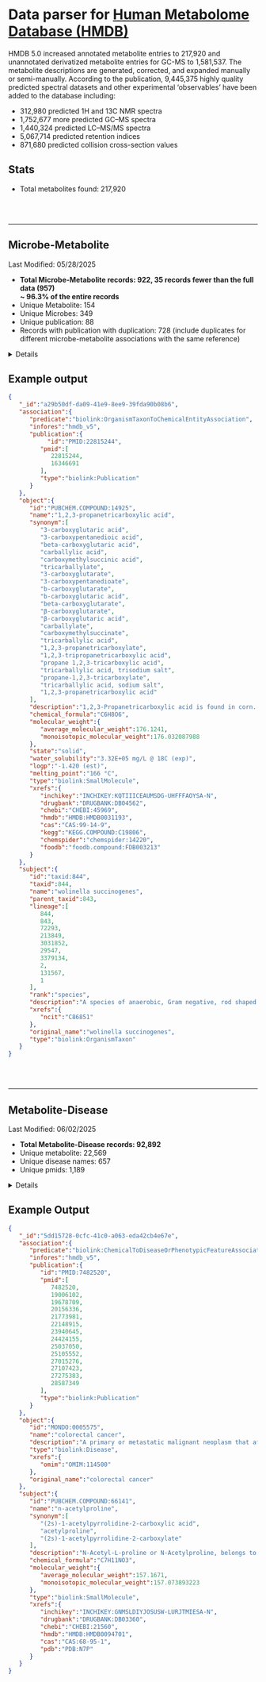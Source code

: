 # Data parser for [Human Metabolome Database (HMDB)]("https://www.hmdb.ca/")

HMDB 5.0 increased annotated metabolite entries to 217,920 and unannotated derivatized metabolite entries for GC-MS to 1,581,537.
The metabolite descriptions are generated, corrected, and expanded manually or semi-manually.
According to the publication, 9,445,375 highly quality predicted spectral datasets and other experimental ‘observables’ have been added to the database including:
- 312,980 predicted 1H and 13C NMR spectra
- 1,752,677 more predicted GC–MS spectra
- 1,440,324 predicted LC–MS/MS spectra
- 5,067,714 predicted retention indices
- 871,680 predicted collision cross-section values

## Stats
- Total metabolites found: 217,920

<br><br>
***

## Microbe-Metabolite
Last Modified: 05/28/2025
- **Total Microbe-Metabolite records: 922, 35 records fewer than the full data (957)** <br>
**~ 96.3% of the entire records** <br>
- Unique Metabolite: 154
- Unique Microbes: 349
- Unique publication: 88
- Records with publication with duplication: 728 (include duplicates for different microbe-metabolite associations with the same reference)

<details>
<summary>Details</summary>

### Taxon (subject)
- Total unique microbes in HMDB v5: 387
- ETE3 mapped unique microbes: 335
- No hit names after ETE3 mapping: 52
- Entrez mapped unique microbes: 3
- No hit names after ETE3 and Entrez mapping: 49
- text2term mapped unique microbes: 23
- text2term mapped unique microbes are wrong: 8
- text2term manually overrides microbes: 7
- text2term manually deleted microbe: 1
- text2term final mapped unique microbes: 22
- No hit names after ETE3, Entrez, and text2term: 27
- Manually mapped taxon names: 25
- Total mapped microbes: 360 (360/387 = ~93%)
**Due to manual mapping, some taxon names were broadened from strain level to species level, resulting in 24 duplicates. After removing these, the total number of unique microbes is 360.*
- Unique microbes used for getting taxon info via biothings: 360
- NCIT mapped descriptions: 141 (54 are species, 74 are genus, 13 are taxon groups, and other ranks)
- Microbial **description** in records (with duplications): 646
- Unique microbial **description** in records: 135

```json
{
   "genus":842,
   "species":626,
   "phylum":12,
   "family":12,
   "subspecies":6,
   "no rank":3,
   "kingdom":2,
   "class":2,
   "order":1
}
```

### Metabolite (object)
- Metabolite **description** in records (with duplications): 922
- Unique metabolite **description** in records: 154

```json
{"PUBCHEM.COMPOUND": 911, "INCHIKEY": 11}
```

### Publication (association)
```json
{"PMID": 645, "JournalArticle (url)": 81, "doi": 2} 
```
</details>

## Example output
```json
{
   "_id":"a29b50df-da09-41e9-8ee9-39fda90b08b6",
   "association":{
      "predicate":"biolink:OrganismTaxonToChemicalEntityAssociation",
      "infores":"hmdb_v5",
      "publication":{
	       "id":"PMID:22815244",
         "pmid":[
            22815244,
            16346691
         ],
         "type":"biolink:Publication"
      }
   },
   "object":{
      "id":"PUBCHEM.COMPOUND:14925",
      "name":"1,2,3-propanetricarboxylic acid",
      "synonym":[
         "3-carboxyglutaric acid",
         "3-carboxypentanedioic acid",
         "beta-carboxyglutaric acid",
         "carballylic acid",
         "carboxymethylsuccinic acid",
         "tricarballylate",
         "3-carboxyglutarate",
         "3-carboxypentanedioate",
         "b-carboxyglutarate",
         "b-carboxyglutaric acid",
         "beta-carboxyglutarate",
         "β-carboxyglutarate",
         "β-carboxyglutaric acid",
         "carballylate",
         "carboxymethylsuccinate",
         "tricarballylic acid",
         "1,2,3-propanetricarboxylate",
         "1,2,3-tripropanetricarboxylic acid",
         "propane 1,2,3-tricarboxylic acid",
         "tricarballylic acid, trisodium salt",
         "propane-1,2,3-tricarboxylate",
         "tricarballylic acid, sodium salt",
         "1,2,3-propanetricarboxylic acid"
      ],
      "description":"1,2,3-Propanetricarboxylic acid is found in corn. 1,2,3-Propanetricarboxylic acid is isolated from plants e.g. sugarbeet sap, sap of Acer saccharinum (maple syrup). Propane-1,2,3-tricarboxylic acid, also known as tricarballylic acid, carballylic acid, and beta-carboxyglutaric acid, is a tricarboxylic acid that has three carboxylic acid functional groups. The compound is an inhibitor of the enzyme aconitase and interferes with the Krebs cycle. 1,2,3-Propanetricarboxylic acid can be produced by Bacteroides, Butyrivibrio, Megasphaera, Wolinella and fungi Nectriaceae (PMID:22815244; PMID:16346691). It is also associated with Fumonisins. Fumonisins are fungal toxins produced by Fusarium verticilloides. Detection of this compound indicates presence of fumonisins in gastrointestinal tract. Corn intake or corn contaminated with fumonisins can lead to increased levels of tricarballylic acid (PMID:22815244).",
      "chemical_formula":"C6H8O6",
      "molecular_weight":{
         "average_molecular_weight":176.1241,
         "monoisotopic_molecular_weight":176.032087988
      },
      "state":"solid",
      "water_solubility":"3.32E+05 mg/L @ 18C (exp)",
      "logp":"-1.420 (est)",
      "melting_point":"166 °C",
      "type":"biolink:SmallMolecule",
      "xrefs":{
         "inchikey":"INCHIKEY:KQTIIICEAUMSDG-UHFFFAOYSA-N",
         "drugbank":"DRUGBANK:DB04562",
         "chebi":"CHEBI:45969",
         "hmdb":"HMDB:HMDB0031193",
         "cas":"CAS:99-14-9",
         "kegg":"KEGG.COMPOUND:C19806",
         "chemspider":"chemspider:14220",
         "foodb":"foodb.compound:FDB003213"
      }
   },
   "subject":{
      "id":"taxid:844",
      "taxid":844,
      "name":"wolinella succinogenes",
      "parent_taxid":843,
      "lineage":[
         844,
         843,
         72293,
         213849,
         3031852,
         29547,
         3379134,
         2,
         131567,
         1
      ],
      "rank":"species",
      "description":"A species of anaerobic, Gram negative, rod shaped bacteria assigned to the phylum Proteobacteria. This species is motile, oxidase positive, peroxidase and urease negative and cannot metabolize carbohydrates. W. succinogenes is a commensal organism of the gastrointestinal tract and may be an emerging pathogen. [NCIT]",
      "xrefs":{
         "ncit":"C86851"
      },
      "original_name":"wolinella succinogenes",
      "type":"biolink:OrganismTaxon"
   }
}
```

<br><br>
***

## Metabolite-Disease
Last Modified: 06/02/2025
- **Total Metabolite-Disease records: 92,892**
- Unique metabolite: 22,569
- Unique disease names: 657
- Unique pmids: 1,189

<details>
<summary>Details</summary>

### Metabolite (subject)
- `description`: 92,892

- `id` count
```json
{"PUBCHEM.COMPOUND":82580, "INCHIKEY":10312}
```

- `id xrefs` count
```json
{
   "HMDB":92892,
   "foodb.compound":89356,
   "INCHIKEY":82580,
   "CHEBI":70601,
   "CAS":69634,
   "chemspider":66317,
   "KEGG.COMPOUND":65692,
   "VMH":58656,
   "DRUGBANK":47304,
   "BIGG.METABOLITE":46086,
   "PDB":1936,
   "KEGG.DRUG":1
}
```

- metabolite `property` count
```json
{
   "synonym":92768,
   "description":92892,
   "molecular_weight":92842,
   "state":92166,
   "water_solubility":52177,
   "logp":44438,
   "melting_point":62739
}
```

### Disease (object)

- Mapped disease names to identifiers: 650 (total is 657)
- Unique disease name with OMIM ids: 402
- Unique diseases do not have identifiers: 255
- Disease with description: 73,925

- BT mapped: 135 (120 no hit)
```ruby
92 input query terms found dup hits
120 input query terms found no hit
```

- text2term mapped using MONDO ontology: 165 (90)
```json
{"MONDO": 146, "HP": 14, "GO": 3, "ECTO": 2}
```

- text2term mapped using EFO ontology: 167 (88) → did not use this mapping
 
- UMLS mapped: 47
- Manual mapped: 36
- HMDB mapped with OMIM: 402
- Total mapped unique diseases: 650 (165 + 47 + 36 + 402)
- Removed disease names: 7 
```ruby
['thymidine treatment', 'sodium nitrate consumption', 'tetrahydrofuran exposure', 'anephric patients', 'supradiaphragmatic malignancy', 'pregnene hydroxylation deficiency', 'eucalyptol exposure']
```

- Disease `id` count:
```json
{
   "MONDO":85078,
   "UMLS":4427,
   "OMIM":1749,
   "GO":1118,
   "HP":473,
   "ECTO":47
}
```

- Disease `id xrefs` count:
```json
{
   "OMIM":66032,
   "MONDO":18203,
   "UMLS":352,
   "HP":258
}
```
</details>

## Example Output

```json
{
   "_id":"5dd15728-0cfc-41c0-a063-eda42cb4e67e",
   "association":{
      "predicate":"biolink:ChemicalToDiseaseOrPhenotypicFeatureAssociation",
      "infores":"hmdb_v5",
      "publication":{
         "id":"PMID:7482520",
         "pmid":[
            7482520,
            19006102,
            19678709,
            20156336,
            21773981,
            22148915,
            23940645,
            24424155,
            25037050,
            25105552,
            27015276,
            27107423,
            27275383,
            28587349
         ],
         "type":"biolink:Publication"
      }
   },
   "object":{
      "id":"MONDO:0005575",
      "name":"colorectal cancer",
      "description":"A primary or metastatic malignant neoplasm that affects the colon or rectum. Representative examples include carcinoma, lymphoma, and sarcoma. [NCIT:C4978]",
      "type":"biolink:Disease",
      "xrefs":{
         "omim":"OMIM:114500"
      },
      "original_name":"colorectal cancer"
   },
   "subject":{
      "id":"PUBCHEM.COMPOUND:66141",
      "name":"n-acetylproline",
      "synonym":[
         "(2s)-1-acetylpyrrolidine-2-carboxylic acid",
         "acetylproline",
         "(2s)-1-acetylpyrrolidine-2-carboxylate"
      ],
      "description":"N-Acetyl-L-proline or N-Acetylproline, belongs to the class of organic compounds known as N-acyl-alpha amino acids. N-acyl-alpha amino acids are compounds containing an alpha amino acid which bears an acyl group at its terminal nitrogen atom. N-Acetylproline can also be classified as an alpha amino acid or a derivatized alpha amino acid. Technically, N-Acetylproline is a biologically available N-terminal capped form of the proteinogenic alpha amino acid L-proline. N-acetyl amino acids can be produced either via direct synthesis of specific N-acetyltransferases or via the proteolytic degradation of N-acetylated proteins by specific hydrolases. N-terminal acetylation of proteins is a widespread and highly conserved process in eukaryotes that is involved in protection and stability of proteins (PMID: 16465618).  About 85% of all human proteins and 68% of all yeast proteins are acetylated at their N-terminus (PMID: 21750686). Several proteins from prokaryotes and archaea are also modified by N-terminal acetylation. The majority of eukaryotic N-terminal-acetylation reactions occur through N-acetyltransferase enzymes or NAT‚Äôs (PMID: 30054468).  These enzymes consist of three main oligomeric complexes NatA, NatB, and NatC, which are composed of at least a unique catalytic subunit and one unique ribosomal anchor. The substrate specificities of different NAT enzymes are mainly determined by the identities of the first two N-terminal residues of the target protein. The human NatA complex co-translationally acetylates N-termini that bear a small amino acid (A, S, T, C, and occasionally V and G) (PMID: 30054468). NatA also exists in a monomeric state and can post-translationally acetylate acidic N-termini residues (D-, E-). NatB and NatC acetylate N-terminal methionine with further specificity determined by the identity of the second amino acid.  N-acetylated amino acids, such as N-acetylproline can be released by an N-acylpeptide hydrolase from peptides generated by proteolytic degradation (PMID: 16465618). In addition to the NAT enzymes and protein-based acetylation, N-acetylation of free proline can also occur.  Many N-acetylamino acids, including N-acetylproline are classified as uremic toxins if present in high abundance in the serum or plasma (PMID: 26317986; PMID: 20613759). Uremic toxins are a diverse group of endogenously produced molecules that, if not properly cleared or eliminated by the kidneys, can cause kidney damage, cardiovascular disease and neurological deficits (PMID: 18287557).",
      "chemical_formula":"C7H11NO3",
      "molecular_weight":{
         "average_molecular_weight":157.1671,
         "monoisotopic_molecular_weight":157.073893223
      },
      "type":"biolink:SmallMolecule",
      "xrefs":{
         "inchikey":"INCHIKEY:GNMSLDIYJOSUSW-LURJTMIESA-N",
         "drugbank":"DRUGBANK:DB03360",
         "chebi":"CHEBI:21560",
         "hmdb":"HMDB:HMDB0094701",
         "cas":"CAS:68-95-1",
         "pdb":"PDB:N7P"
      }
   }
}
```